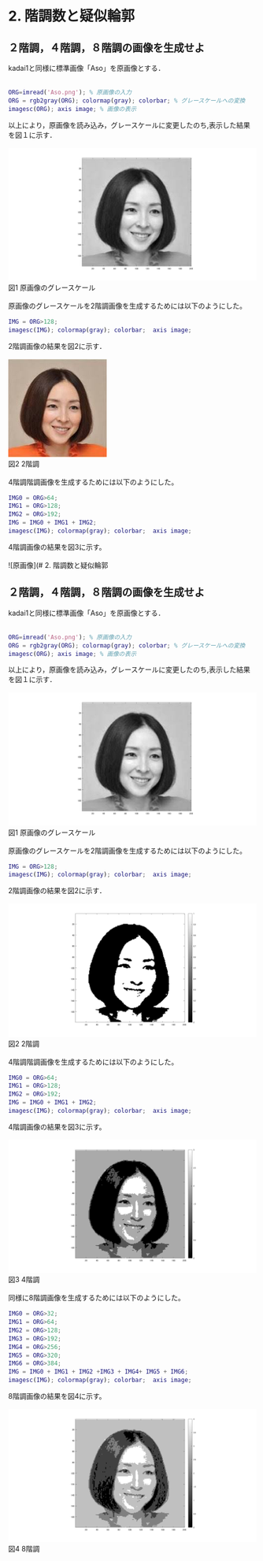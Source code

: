 # 2. 階調数と疑似輪郭
## ２階調，４階調，８階調の画像を生成せよ

kadai1と同様に標準画像「Aso」を原画像とする．
<br /><br />
``` m
ORG=imread('Aso.png'); % 原画像の入力  
ORG = rgb2gray(ORG); colormap(gray); colorbar; % グレースケールへの変換  
imagesc(ORG); axis image; % 画像の表示  
```
以上により，原画像を読み込み，グレースケールに変更したのち,表示した結果を図１に示す．
<br /><br />
![原画像](https://github.com/k174r/memorandum/blob/master/matlab/practice/image/kadai2/kadai2_1.jpg)  
図1 原画像のグレースケール
<br /><br />
原画像のグレースケールを2階調画像を生成するためには以下のようにした。
``` m
IMG = ORG>128;
imagesc(IMG); colormap(gray); colorbar;  axis image;
```
2階調画像の結果を図2に示す．
<br /><br />
![原画像](https://github.com/k174r/memorandum/blob/master/matlab/practice/image/Aso.png)  
図2 2階調
<br /><br />
4階調階調画像を生成するためには以下のようにした。
``` m
IMG0 = ORG>64;
IMG1 = ORG>128;
IMG2 = ORG>192;
IMG = IMG0 + IMG1 + IMG2;
imagesc(IMG); colormap(gray); colorbar;  axis image;
```
4階調画像の結果を図3に示す。
<br /><br />
![原画像](# 2. 階調数と疑似輪郭
## ２階調，４階調，８階調の画像を生成せよ

kadai1と同様に標準画像「Aso」を原画像とする．
<br /><br />
``` m
ORG=imread('Aso.png'); % 原画像の入力  
ORG = rgb2gray(ORG); colormap(gray); colorbar; % グレースケールへの変換  
imagesc(ORG); axis image; % 画像の表示  
```
以上により，原画像を読み込み，グレースケールに変更したのち,表示した結果を図１に示す．
<br /><br />
![原画像](https://github.com/k174r/memorandum/blob/master/matlab/practice/image/kadai2/kadai2_1.jpg)  
図1 原画像のグレースケール
<br /><br />
原画像のグレースケールを2階調画像を生成するためには以下のようにした。
``` m
IMG = ORG>128;
imagesc(IMG); colormap(gray); colorbar;  axis image;
```
2階調画像の結果を図2に示す．
<br /><br />
![原画像](https://github.com/k174r/memorandum/blob/master/matlab/practice/image/kadai2/kadai2_2.jpg)  
図2 2階調
<br /><br />
4階調階調画像を生成するためには以下のようにした。
``` m
IMG0 = ORG>64;
IMG1 = ORG>128;
IMG2 = ORG>192;
IMG = IMG0 + IMG1 + IMG2;
imagesc(IMG); colormap(gray); colorbar;  axis image;
```
4階調画像の結果を図3に示す。
<br /><br />
![原画像](https://github.com/k174r/memorandum/blob/master/matlab/practice/image/kadai2/kadai2_3.jpg)  
図3 4階調
<br /><br />
同様に8階調画像を生成するためには以下のようにした。
``` m
IMG0 = ORG>32;
IMG1 = ORG>64;
IMG2 = ORG>128;
IMG3 = ORG>192;
IMG4 = ORG>256;
IMG5 = ORG>320;
IMG6 = ORG>384;
IMG = IMG0 + IMG1 + IMG2 +IMG3 + IMG4+ IMG5 + IMG6;
imagesc(IMG); colormap(gray); colorbar;  axis image;
```
8階調画像の結果を図4に示す。
<br /><br />
![原画像](https://github.com/k174r/memorandum/blob/master/matlab/practice/image/kadai2/kadai2_4.jpg)  
図4 8階調
